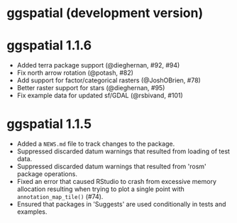 # ggspatial (development version)

# ggspatial 1.1.6

* Added terra package support (@dieghernan, #92, #94)
* Fix north arrow rotation (@potash, #82)
* Add support for factor/categorical rasters (@JoshOBrien, #78)
* Better raster support for stars (@dieghernan, #95)
* Fix example data for updated sf/GDAL (@rsbivand, #101)

# ggspatial 1.1.5

* Added a `NEWS.md` file to track changes to the package.
* Suppressed discarded datum warnings that resulted from loading
  of test data.
* Suppressed discarded datum warnings that resulted from
  'rosm' package operations.
* Fixed an error that caused RStudio to crash from excessive
  memory allocation resulting when trying to plot a single point
  with `annotation_map_tile()` (#74).
* Ensured that packages in 'Suggests' are used conditionally in
  tests and examples.
